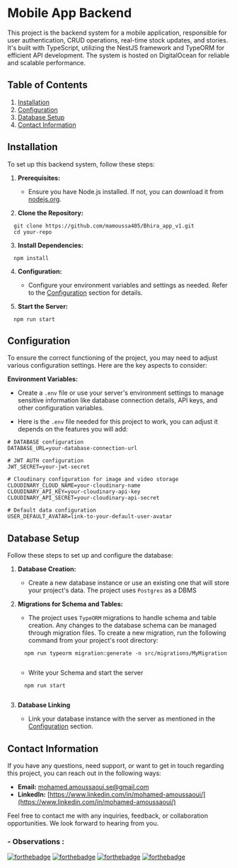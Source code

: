 # Mobile App Backend

This project is the backend system for a mobile application, responsible for user authentication, CRUD operations,
real-time stock updates, and stories. It's built with TypeScript, utilizing the NestJS framework and TypeORM for
efficient API development. The system is hosted on DigitalOcean for reliable and scalable performance.

## Table of Contents

1. [Installation](#installation)
2. [Configuration](#configuration)
3. [Database Setup](#database-setup)
4. [Contact Information](#contact-information)

## Installation

To set up this backend system, follow these steps:

1. **Prerequisites:** 
   - Ensure you have Node.js installed. If not, you can download it from [nodejs.org](https://nodejs.org/).

2. **Clone the Repository:**
  ```
    git clone https://github.com/mamoussa405/Bhira_app_v1.git
    cd your-repo
  ```

3. **Install Dependencies:**
  ```
    npm install

  ```

4. **Configuration:**
   - Configure your environment variables and settings as needed. Refer to the [Configuration](#configuration) section for details.

6. **Start the Server:**
```
  npm run start

```
## Configuration

To ensure the correct functioning of the project, you may need to adjust various configuration settings. Here are the key aspects to consider:

**Environment Variables:**

   - Create a `.env` file or use your server's environment settings to manage sensitive information like database connection details, API keys, and other configuration variables.
	
   - Here is the `.env` file needed for this project to work, you can adjust it depends on the features you will add:
		
  ```plaintext
  # DATABASE configuration
  DATABASE_URL=your-database-connection-url

  # JWT AUTH configuration
  JWT_SECRET=your-jwt-secret

  # Cloudinary configuration for image and video storage
  CLOUDINARY_CLOUD_NAME=your-cloudinary-name
  CLOUDINARY_API_KEY=your-cloudinary-api-key
  CLOUDINARY_API_SECRET=your-cloudinary-api-secret

  # Default data configuration
  USER_DEFAULT_AVATAR=link-to-your-default-user-avatar
  ```

## Database Setup

Follow these steps to set up and configure the database:

1. **Database Creation:**
   - Create a new database instance or use an existing one that will store your project's data. The project uses `Postgres` as a DBMS

2. **Migrations for Schema and Tables:**
   - The project uses `TypeORM` migrations to handle schema and table creation. Any changes to the database schema can be managed through migration files.
     To create a new migration, run the following command from your project's root directory:
   ```shell
     npm run typeorm migration:generate -n src/migrations/MyMigration

   
   ```
   - Write your Schema and start the server
   ```shell
     npm run start
     
   ```
   
3. **Database Linking**
   - Link your database instance with the server as mentioned in the [Configuration](#configuration) section.

## Contact Information

If you have any questions, need support, or want to get in touch regarding this project, you can reach out in the following ways:

- **Email:** [mohamed.amoussaoui.se@gmail.com](mailto:mohamed.amoussaoui.se@gmail.com)
- **LinkedIn:** [https://www.linkedin.com/in/mohamed-amoussaoui/](https://www.linkedin.com/in/mohamed-amoussaoui/)

Feel free to contact me with any inquiries, feedback, or collaboration opportunities. We look forward to hearing from you.

### - Observations : 

[![forthebadge](https://forthebadge.com/images/badges/made-with-typescript.svg)](https://forthebadge.com)
[![forthebadge](https://forthebadge.com/images/badges/built-with-love.svg)](https://forthebadge.com)
[![forthebadge](https://forthebadge.com/images/badges/powered-by-coffee.svg)](https://forthebadge.com)
[![forthebadge](https://forthebadge.com/images/badges/check-it-out.svg)](https://forthebadge.com)

